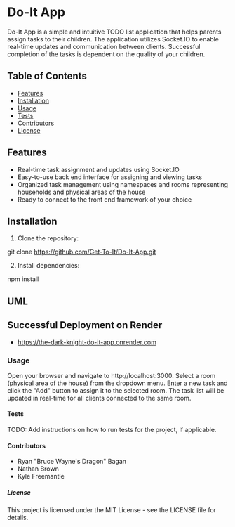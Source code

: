 # Do-It App

Do-It App is a simple and intuitive TODO list application that helps parents assign tasks to their children. The application utilizes Socket.IO to enable real-time updates and communication between clients.  Successful completion of the tasks is dependent on the quality of your children.


## Table of Contents

- [Features](#features)
- [Installation](#installation)
- [Usage](#usage)
- [Tests](#tests)
- [Contributors](#contributors)
- [License](#license)

## Features

- Real-time task assignment and updates using Socket.IO
- Easy-to-use back end interface for assigning and viewing tasks
- Organized task management using namespaces and rooms representing households and physical areas of the house
- Ready to connect to the front end framework of your choice

## Installation

1. Clone the repository:

git clone https://github.com/Get-To-It/Do-It-App.git

2. Install dependencies:

npm install

## UML



## Successful Deployment on Render

- https://the-dark-knight-do-it-app.onrender.com

### Usage

Open your browser and navigate to http://localhost:3000.
Select a room (physical area of the house) from the dropdown menu.
Enter a new task and click the "Add" button to assign it to the selected room.
The task list will be updated in real-time for all clients connected to the same room.

#### Tests

TODO: Add instructions on how to run tests for the project, if applicable.

#### Contributors

- Ryan "Bruce Wayne's Dragon" Bagan
- Nathan Brown
- Kyle Freemantle

##### License

This project is licensed under the MIT License - see the LICENSE file for details.
